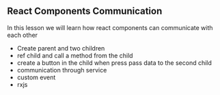 ## React Components Communication

In this lesson we will learn how react components can communicate with each other

- Create parent and two children
- ref child and call a method from the child
- create a button in the child when press pass data to the second child
- communication through service
- custom event
- rxjs
